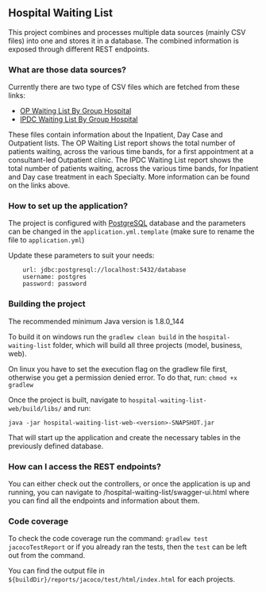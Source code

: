 ## Hospital Waiting List ##

This project combines and processes multiple data sources (mainly CSV files) into one and stores it in a database.
The combined information is exposed through different REST endpoints.

### What are those data sources? ###

Currently there are two type of CSV files which are fetched from these links:
  * [OP Waiting List By Group Hospital](https://data.gov.ie/dataset/op-waiting-list-by-group-hospital)
  * [IPDC Waiting List By Group Hospital](https://data.gov.ie/dataset/ipdc-waiting-list-by-group-hospital)

These files contain information about the Inpatient, Day Case and Outpatient lists.
The OP Waiting List report shows the total number of patients waiting, across the various time bands, for a first appointment at a consultant-led Outpatient clinic.
The IPDC Waiting List report shows the total number of patients waiting, across the various time bands, for Inpatient and Day case treatment in each Specialty.
More information can be found on the links above.

### How to set up the application? ###

The project is configured with [PostgreSQL](https://www.postgresql.org/) database and the parameters can be changed in the `application.yml.template` (make sure to rename the file to `application.yml`)

Update these parameters to suit your needs:
```
    url: jdbc:postgresql://localhost:5432/database
    username: postgres
    password: password
```

### Building the project ###

The recommended minimum Java version is 1.8.0_144

To build it on windows run the `gradlew clean build` in the `hospital-waiting-list` folder, which will build all three projects (model, business, web).

On linux you have to set the execution flag on the gradlew file first, otherwise you get a permission denied error. To do that, run: `chmod +x gradlew`

Once the project is built, navigate to `hospital-waiting-list-web/build/libs/` and run:

`java -jar hospital-waiting-list-web-<version>-SNAPSHOT.jar`

That will start up the application and create the necessary tables in the previously defined database.

### How can I access the REST endpoints? ###

You can either check out the controllers, or once the application is up and running, you can navigate to <your-root-url>/hospital-waiting-list/swagger-ui.html where you can find all the endpoints and information about them.

### Code coverage ###

To check the code coverage run the command: `gradlew test jacocoTestReport` or if you already ran the tests, then the `test` can be left out from the command.

You can find the output file in `${buildDir}/reports/jacoco/test/html/index.html` for each projects.
